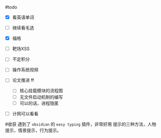 #todo

- [x] 看英语单词
- [ ] 继续看毛选
- [x] 福格
- [ ] 靶场XSS
- [ ] 不定积分
- [ ] 操作系统视频
- [ ] 论文推进 ff
	- [ ] 核心挂载模块的流程图
	- [ ] 无文件启动机制的编写
	- [ ] 可以的话，进程隐匿
- [ ] 计网可以看看


#收获
遇到了 `obsidian` 的 `easy typing` 插件，非常好用
提示的三种方法，人物提示，情景提示，行为提示。
